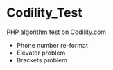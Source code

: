 # Codility_Test
PHP algorithm test on Codility.com

- Phone number re-format
- Elevator problem
- Brackets problem
